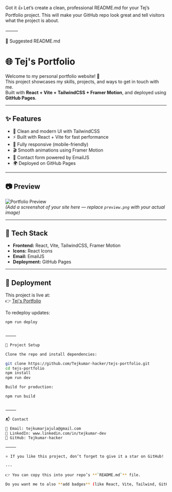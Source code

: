 Got it 👍 Let’s create a clean, professional README.md for your Tej’s Portfolio project.
This will make your GitHub repo look great and tell visitors what the project is about.

⸻

📄 Suggested README.md

# 🌐 Tej's Portfolio

Welcome to my personal portfolio website! 🚀  
This project showcases my skills, projects, and ways to get in touch with me.  
Built with **React + Vite + TailwindCSS + Framer Motion**, and deployed using **GitHub Pages**.

---

## ✨ Features
- 🎨 Clean and modern UI with TailwindCSS
- ⚡ Built with React + Vite for fast performance
- 📱 Fully responsive (mobile-friendly)
- 🎬 Smooth animations using Framer Motion
- 📩 Contact form powered by EmailJS
- 🌍 Deployed on GitHub Pages

---

## 📷 Preview
![Portfolio Preview](./preview.png)  
*(Add a screenshot of your site here — replace `preview.png` with your actual image)*

---

## 🔧 Tech Stack
- **Frontend:** React, Vite, TailwindCSS, Framer Motion  
- **Icons:** React Icons  
- **Email:** EmailJS  
- **Deployment:** GitHub Pages  

---

## 🚀 Deployment
This project is live at:  
👉 [Tej's Portfolio](https://tejkumar-hacker.github.io/tejs-portfolio/)

To redeploy updates:
```bash
npm run deploy


⸻

📂 Project Setup

Clone the repo and install dependencies:

git clone https://github.com/Tejkumar-hacker/tejs-portfolio.git
cd tejs-portfolio
npm install
npm run dev

Build for production:

npm run build


⸻

📬 Contact

📧 Email: tejkumarjajula@gmail.com
💼 LinkedIn: www.linkedin.com/in/tejkumar-dev
🐙 GitHub: Tejkumar-hacker

⸻

⭐ If you like this project, don’t forget to give it a star on GitHub!

---

👉 You can copy this into your repo’s **`README.md`** file.  

Do you want me to also **add badges** (like React, Vite, Tailwind, GitHub Pages) at the top for a more professional look?